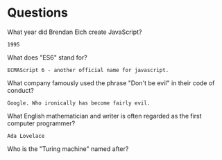 # Questions

What year did Brendan Eich create JavaScript?

```
1995

```

What does "ES6" stand for?

```
ECMAScript 6 - another official name for javascript.

```

What company famously used the phrase "Don't be evil" in their code of conduct?

```
Google. Who ironically has become fairly evil.

```

What English mathematician and writer is often regarded as the first computer programmer?

```
Ada Lovelace

```

Who is the "Turing machine" named after?

```

```
